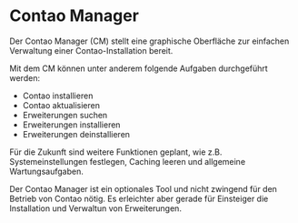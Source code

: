 # Contao Manager

Der Contao Manager (CM) stellt eine graphische Oberfläche zur einfachen Verwaltung einer Contao-Installation bereit.

Mit dem CM können unter anderem folgende Aufgaben durchgeführt werden:
* Contao installieren
* Contao aktualisieren
* Erweiterungen suchen
* Erweiterungen installieren
* Erweiterungen deinstallieren

Für die Zukunft sind weitere Funktionen geplant, wie z.B. Systemeinstellungen festlegen, Caching leeren und allgemeine Wartungsaufgaben.

Der Contao Manager ist ein optionales Tool und nicht zwingend für den Betrieb von Contao nötig. Es erleichter aber gerade für Einsteiger die Installation und Verwaltun von Erweiterungen.
